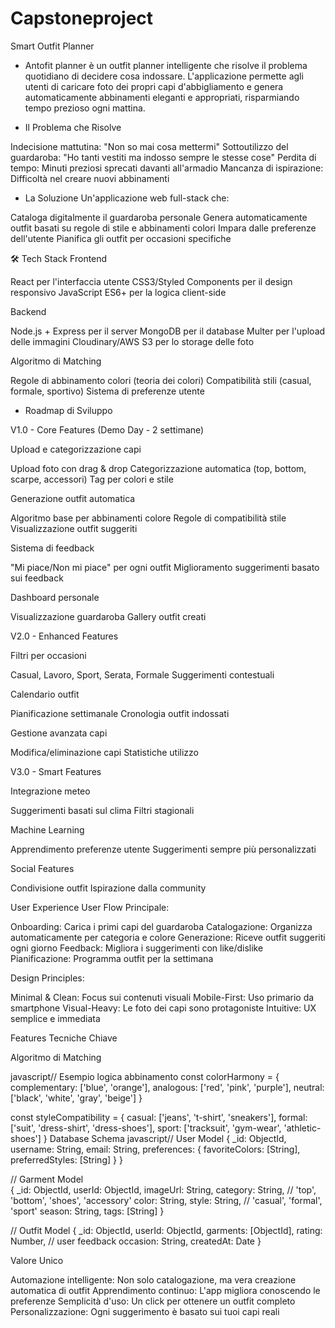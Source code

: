 # Capstoneproject

Smart Outfit Planner
- Antofit planner è un outfit planner intelligente che risolve il problema quotidiano di decidere cosa indossare. L'applicazione permette agli utenti di caricare foto dei propri capi d'abbigliamento e genera automaticamente abbinamenti eleganti e appropriati, risparmiando tempo prezioso ogni mattina.

- Il Problema che Risolve

Indecisione mattutina: "Non so mai cosa mettermi"
Sottoutilizzo del guardaroba: "Ho tanti vestiti ma indosso sempre le stesse cose"
Perdita di tempo: Minuti preziosi sprecati davanti all'armadio
Mancanza di ispirazione: Difficoltà nel creare nuovi abbinamenti

- La Soluzione
Un'applicazione web full-stack che:

Cataloga digitalmente il guardaroba personale
Genera automaticamente outfit basati su regole di stile e abbinamenti colori
Impara dalle preferenze dell'utente
Pianifica gli outfit per occasioni specifiche

🛠️ Tech Stack
Frontend

React per l'interfaccia utente
CSS3/Styled Components per il design responsivo
JavaScript ES6+ per la logica client-side

Backend

Node.js + Express per il server
MongoDB per il database
Multer per l'upload delle immagini
Cloudinary/AWS S3 per lo storage delle foto

Algoritmo di Matching

Regole di abbinamento colori (teoria dei colori)
Compatibilità stili (casual, formale, sportivo)
Sistema di preferenze utente

- Roadmap di Sviluppo
  
V1.0 - Core Features (Demo Day - 2 settimane)

Upload e categorizzazione capi

Upload foto con drag & drop
Categorizzazione automatica (top, bottom, scarpe, accessori)
Tag per colori e stile


Generazione outfit automatica

Algoritmo base per abbinamenti colore
Regole di compatibilità stile
Visualizzazione outfit suggeriti


Sistema di feedback

"Mi piace/Non mi piace" per ogni outfit
Miglioramento suggerimenti basato sui feedback


Dashboard personale

Visualizzazione guardaroba
Gallery outfit creati



V2.0 - Enhanced Features

Filtri per occasioni

Casual, Lavoro, Sport, Serata, Formale
Suggerimenti contestuali


Calendario outfit

Pianificazione settimanale
Cronologia outfit indossati


Gestione avanzata capi

Modifica/eliminazione capi
Statistiche utilizzo



V3.0 - Smart Features

Integrazione meteo

Suggerimenti basati sul clima
Filtri stagionali


Machine Learning

Apprendimento preferenze utente
Suggerimenti sempre più personalizzati


Social Features

Condivisione outfit
Ispirazione dalla community



User Experience
User Flow Principale:

Onboarding: Carica i primi capi del guardaroba
Catalogazione: Organizza automaticamente per categoria e colore
Generazione: Riceve outfit suggeriti ogni giorno
Feedback: Migliora i suggerimenti con like/dislike
Pianificazione: Programma outfit per la settimana

Design Principles:

Minimal & Clean: Focus sui contenuti visuali
Mobile-First: Uso primario da smartphone
Visual-Heavy: Le foto dei capi sono protagoniste
Intuitive: UX semplice e immediata

Features Tecniche Chiave

Algoritmo di Matching

javascript// Esempio logica abbinamento
const colorHarmony = {
  complementary: ['blue', 'orange'],
  analogous: ['red', 'pink', 'purple'],
  neutral: ['black', 'white', 'gray', 'beige']
}

const styleCompatibility = {
  casual: ['jeans', 't-shirt', 'sneakers'],
  formal: ['suit', 'dress-shirt', 'dress-shoes'],
  sport: ['tracksuit', 'gym-wear', 'athletic-shoes']
}
Database Schema
javascript// User Model
{
  _id: ObjectId,
  username: String,
  email: String,
  preferences: {
    favoriteColors: [String],
    preferredStyles: [String]
  }
}

// Garment Model  
{
  _id: ObjectId,
  userId: ObjectId,
  imageUrl: String,
  category: String, // 'top', 'bottom', 'shoes', 'accessory'
  color: String,
  style: String, // 'casual', 'formal', 'sport'
  season: String,
  tags: [String]
}

// Outfit Model
{
  _id: ObjectId,
  userId: ObjectId,
  garments: [ObjectId],
  rating: Number, // user feedback
  occasion: String,
  createdAt: Date
}



Valore Unico

Automazione intelligente: Non solo catalogazione, ma vera creazione automatica di outfit
Apprendimento continuo: L'app migliora conoscendo le preferenze
Semplicità d'uso: Un click per ottenere un outfit completo
Personalizzazione: Ogni suggerimento è basato sui tuoi capi reali

